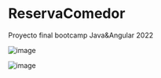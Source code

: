 # ReservaComedor
Proyecto final bootcamp Java&amp;Angular 2022

![image](https://user-images.githubusercontent.com/89861246/168420985-0c7aa132-c957-4266-b756-ab42bc027d7a.png)


![image](https://user-images.githubusercontent.com/89861246/168495002-be01f59b-e26f-4f10-8247-4b64aa332971.png)





